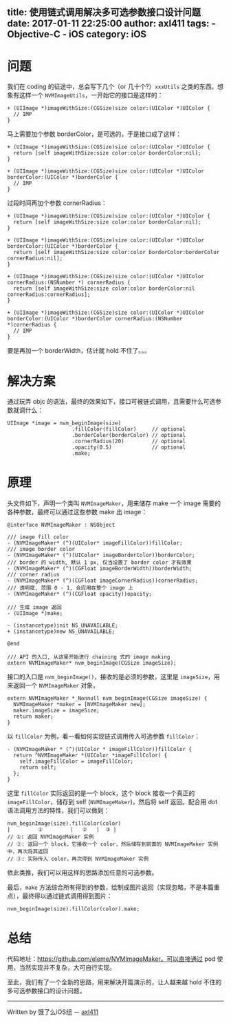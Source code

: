 title: 使用链式调用解决多可选参数接口设计问题
date: 2017-01-11 22:25:00
author: axl411
tags:
	- Objective-C
	- iOS
category: iOS
---

# 问题

我们在 coding 的征途中，总会写下几个（or 几十个?）`xxxUtils` 之类的东西。想象有这样一个 `NVMImageUtils`，一开始它的接口是这样的：

```objc
+ (UIImage *)imageWithSize:(CGSize)size color:(UIColor *)UIColor {
  // IMP
}
```

马上需要加个参数 borderColor，是可选的，于是接口成了这样：

```objc
+ (UIImage *)imageWithSize:(CGSize)size color:(UIColor *)UIColor {
  return [self imageWithSize:size color:color borderColor:nil];
}

+ (UIImage *)imageWithSize:(CGSize)size color:(UIColor *)UIColor borderColor:(UIColor *)borderColor {
  // IMP
}
```

过段时间再加个参数 cornerRadius：

```objc
+ (UIImage *)imageWithSize:(CGSize)size color:(UIColor *)UIColor {
  return [self imageWithSize:size color:color borderColor:nil];
}

+ (UIImage *)imageWithSize:(CGSize)size color:(UIColor *)UIColor borderColor:(UIColor *)borderColor {
  return [self imageWithSize:size color:color borderColor:borderColor cornerRadius:nil];
}

+ (UIImage *)imageWithSize:(CGSize)size color:(UIColor *)UIColor cornerRadius:(NSNumber *) cornerRadius {
  return [self imageWithSize:size color:color borderColor:nil cornerRadius:cornerRadius];
}

+ (UIImage *)imageWithSize:(CGSize)size color:(UIColor *)UIColor borderColor:(UIColor *)borderColor cornerRadius:(NSNumber *)cornerRadius {
  // IMP
}
```

要是再加一个 borderWidth，估计就 hold 不住了。。。


# 解决方案

通过玩弄 objc 的语法，最终的效果如下，接口可被链式调用，且需要什么可选参数就调什么：

```objc
UIImage *image = nvm_beginImage(size)
                     .fillColor(fillColor)     // optional
                     .borderColor(borderColor) // optional
                     .cornerRadius(20)         // optional
                     .opacity(0.5)             // optional
                     .make;
```

# 原理

头文件如下，声明一个类叫 `NVMImageMaker`，用来储存 make 一个 image 需要的各种参数，最终可以通过这些参数 make 出 image：

```objc
@interface NVMImageMaker : NSObject

/// image fill color
- (NVMImageMaker* (^)(UIColor* imageFillColor))fillColor;
/// image border color
- (NVMImageMaker* (^)(UIColor* imageBorderColor))borderColor;
/// border 的 width, 默认 1 px, 仅当设置了 border color 才有效果
- (NVMImageMaker* (^)(CGFloat imageBorderWidth))borderWidth;
/// corner radius
- (NVMImageMaker* (^)(CGFloat imageCornerRadius))cornerRadius;
/// 透明度, 范围 0 - 1, 会应用在整个 image 上
- (NVMImageMaker* (^)(CGFloat opacity))opacity;

/// 生成 image 返回
- (UIImage *)make;

- (instancetype)init NS_UNAVAILABLE;
+ (instancetype)new NS_UNAVAILABLE;

@end

/// API 的入口, 从这里开始进行 chaining 式的 image making
extern NVMImageMaker* nvm_beginImage(CGSize imageSize);
```

接口的入口是 `nvm_beginImage()`，接收的是必须的参数，这里是 `imageSize`，用来返回一个 `NVMImageMaker` 对象，

```objc
extern NVMImageMaker *_Nonnull nvm_beginImage(CGSize imageSize) {
  NVMImageMaker *maker = [NVMImageMaker new];
  maker.imageSize = imageSize;
  return maker;
}
```

以 `fillColor` 为例，看一看如何实现链式调用传入可选参数 `fillColor`：

```objc
- (NVMImageMaker * (^)(UIColor * imageFillColor))fillColor {
  return ^NVMImageMaker *(UIColor *imageFillColor) {
    self.imageFillColor = imageFillColor;
    return self;
  };
}
```

这里 `fillColor` 实际返回的是一个 block，这个 block 接收一个真正的 `imageFillColor`，储存到 self (`NVMImageMaker`)，然后将 self 返回。配合用 dot 语法调用方法的特性，我们可以做到：

```objc
nvm_beginImage(size).fillColor(color)
|         ①         |   ②   |  ③ |
// ①: 返回 NVMImageMaker 实例
// ②: 返回一个 block，它接收一个 color，然后储存到前面的 NVMImageMaker 实例中，再次将其返回
// ③: 实际传入 color，再次得到 NVMImageMaker 实例
```

依此类推，我们可以用这样的思路添加任意的可选参数。

最后，`make` 方法综合所有得到的参数，绘制成图片返回（实现忽略，不是本篇重点），最终得以通过链式调用得到图片：

```objc
nvm_beginImage(size).fillColor(color).make;
```

# 总结

代码地址：https://github.com/eleme/NVMImageMaker。可以直接通过 pod 使用，当然实现并不复杂，大可自行实现。

至此，我们有了一个全新的思路，用来解决开篇演示的，让人越来越 hold 不住的多可选参数接口的设计问题。

---

Written by 饿了么iOS组 － [axl411](https://github.com/axl411)
